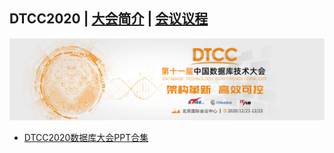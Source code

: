 ## DTCC2020 | [大会简介](https://dtcc.it168.com/2020/) | [会议议程](https://dtcc.it168.com/2020/yicheng.html)

![](doc/images/banner.jpeg)

- [DTCC2020数据库大会PPT合集](https://z.itpub.net/article/detail/5260C494873379BAA63BAB7C5CBD7A95)